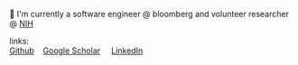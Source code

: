 👋 I'm currently a software engineer @ bloomberg and volunteer researcher @ [NIH](https://ccr.cancer.gov/cancer-data-science-laboratory)

links:\
[Github](https://github.com/pbokc)&nbsp;&nbsp;&nbsp;&nbsp;[Google Scholar](https://scholar.google.com/citations?user=jPFJaMUAAAAJ&hl=en&oi=sra)    &nbsp;&nbsp;&nbsp;&nbsp;[LinkedIn](https://www.linkedin.com/in/pranavgb/) 
